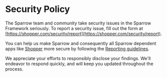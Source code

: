 # Security Policy

The Sparrow team and community take security issues in the Sparrow Framework seriously. To report a security issue, fill out the form at [https://shopper.com/security/report](https://shopper.com/security/report).

You can help us make Sparrow and consequently all Sparrow dependent apps like [Shopper](https://shopper.com) more secure by following the [Reporting guidelines](https://shopper.com/security).

We appreciate your efforts to responsibly disclose your findings. We'll endeavor to respond quickly, and will keep you updated throughout the process.